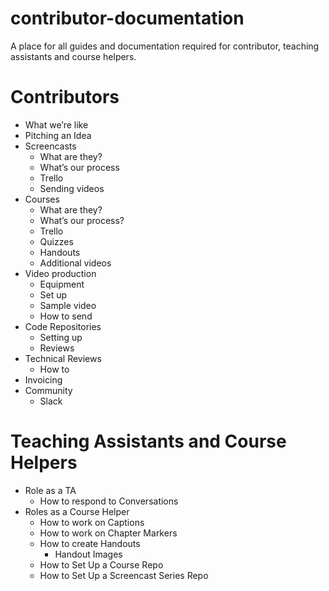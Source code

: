 # contributor-documentation
A place for all guides and documentation required for contributor, teaching assistants and course helpers.

# Contributors
- What we’re like
- Pitching an Idea
- Screencasts
   - What are they?
   - What’s our process
   -  Trello
   - Sending videos 
- Courses
   - What are they?
   - What’s our process?
   - Trello
   - Quizzes
   -  Handouts
   - Additional videos
- Video production
   - Equipment
   - Set up
   - Sample video
   - How to send
- Code Repositories
   - Setting up
   - Reviews
- Technical Reviews
   - How to 
- Invoicing 
- Community
  - Slack

# Teaching Assistants and Course Helpers
- Role as a TA
    - How to respond to Conversations
- Roles as a Course Helper
   - How to work on Captions
   - How to work on Chapter Markers
   - How to create Handouts
      - Handout Images 
   - How to Set Up a Course Repo
   - How to Set Up a Screencast Series Repo
